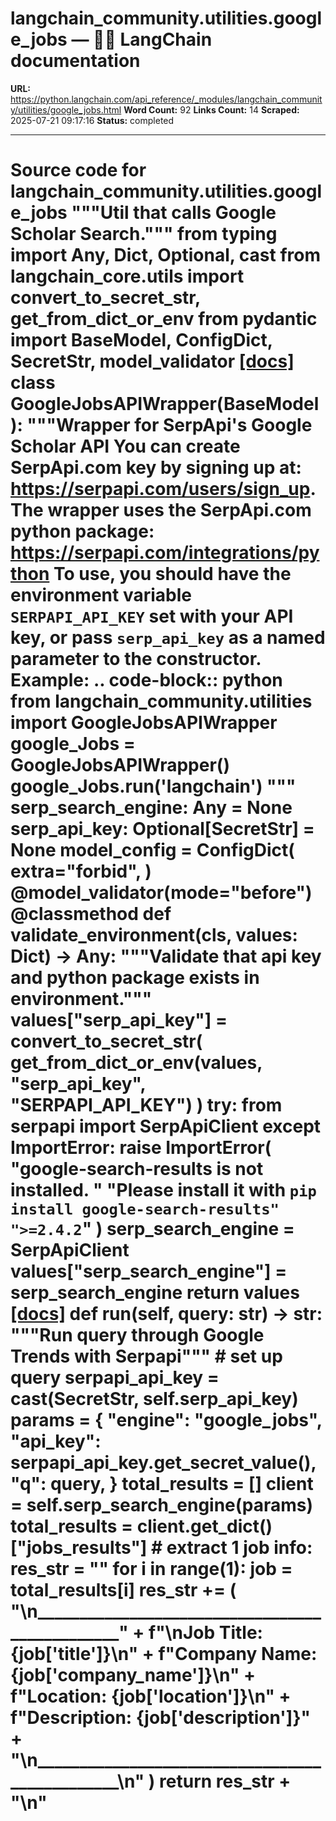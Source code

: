# langchain_community.utilities.google_jobs — 🦜🔗 LangChain  documentation

**URL:** https://python.langchain.com/api_reference/_modules/langchain_community/utilities/google_jobs.html
**Word Count:** 92
**Links Count:** 14
**Scraped:** 2025-07-21 09:17:16
**Status:** completed

---

# Source code for langchain\_community.utilities.google\_jobs               """Util that calls Google Scholar Search."""          from typing import Any, Dict, Optional, cast          from langchain_core.utils import convert_to_secret_str, get_from_dict_or_env     from pydantic import BaseModel, ConfigDict, SecretStr, model_validator                              [[docs]](https://python.langchain.com/api_reference/community/utilities/langchain_community.utilities.google_jobs.GoogleJobsAPIWrapper.html#langchain_community.utilities.google_jobs.GoogleJobsAPIWrapper)     class GoogleJobsAPIWrapper(BaseModel):         """Wrapper for SerpApi's Google Scholar API              You can create SerpApi.com key by signing up at: https://serpapi.com/users/sign_up.         The wrapper uses the SerpApi.com python package:         https://serpapi.com/integrations/python         To use, you should have the environment variable ``SERPAPI_API_KEY``         set with your API key, or pass `serp_api_key` as a named parameter         to the constructor.          Example:             .. code-block:: python             from langchain_community.utilities import GoogleJobsAPIWrapper             google_Jobs = GoogleJobsAPIWrapper()             google_Jobs.run('langchain')         """              serp_search_engine: Any = None         serp_api_key: Optional[SecretStr] = None              model_config = ConfigDict(             extra="forbid",         )              @model_validator(mode="before")         @classmethod         def validate_environment(cls, values: Dict) -> Any:             """Validate that api key and python package exists in environment."""             values["serp_api_key"] = convert_to_secret_str(                 get_from_dict_or_env(values, "serp_api_key", "SERPAPI_API_KEY")             )                  try:                 from serpapi import SerpApiClient                  except ImportError:                 raise ImportError(                     "google-search-results is not installed. "                     "Please install it with `pip install google-search-results"                     ">=2.4.2`"                 )             serp_search_engine = SerpApiClient             values["serp_search_engine"] = serp_search_engine                  return values                         [[docs]](https://python.langchain.com/api_reference/community/utilities/langchain_community.utilities.google_jobs.GoogleJobsAPIWrapper.html#langchain_community.utilities.google_jobs.GoogleJobsAPIWrapper.run)         def run(self, query: str) -> str:             """Run query through Google Trends with Serpapi"""                  # set up query             serpapi_api_key = cast(SecretStr, self.serp_api_key)             params = {                 "engine": "google_jobs",                 "api_key": serpapi_api_key.get_secret_value(),                 "q": query,             }                  total_results = []             client = self.serp_search_engine(params)             total_results = client.get_dict()["jobs_results"]                  # extract 1 job info:             res_str = ""             for i in range(1):                 job = total_results[i]                 res_str += (                     "\n_______________________________________________"                     + f"\nJob Title: {job['title']}\n"                     + f"Company Name: {job['company_name']}\n"                     + f"Location: {job['location']}\n"                     + f"Description: {job['description']}"                     + "\n_______________________________________________\n"                 )                  return res_str + "\n"